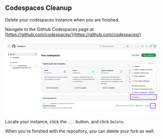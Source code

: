 ## Codespaces Cleanup

Delete your codespaces instance when you are finished.

Navigate to the GitHub Codespaces page at [https://github.com/codespaces/](https://github.com/codespaces/)

![Codespaces Cleanup](../../../assets/images/06_02_codespaces_cleanup.png)

Locate your instance, click the `...` button, and click `Delete`.

When you're finished with the repository, you can delete your fork as well.